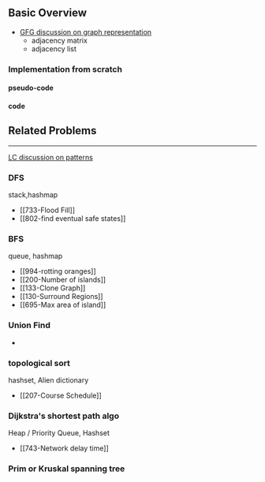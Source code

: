## Basic Overview
- [GFG discussion on graph representation](https://www.geeksforgeeks.org/graph-and-its-representations/)
	- adjacency matrix
	- adjacency list

### Implementation from scratch
#### pseudo-code

#### code

## Related Problems
---
[LC discussion on patterns](https://leetcode.com/discuss/study-guide/655708/Graph-For-Beginners-Problems-or-Pattern-or-Sample-Solutions)

### DFS
stack,hashmap
- [[733-Flood Fill]]
- [[802-find eventual safe states]]
### BFS
queue, hashmap
- [[994-rotting oranges]]
- [[200-Number of islands]]
- [[133-Clone Graph]]
- [[130-Surround Regions]]
- [[695-Max area of island]]
### Union Find
-
### topological sort
hashset, Alien dictionary
- [[207-Course Schedule]]

### Dijkstra's shortest path algo
Heap / Priority Queue, Hashset
- [[743-Network delay time]]
### Prim or Kruskal spanning tree




